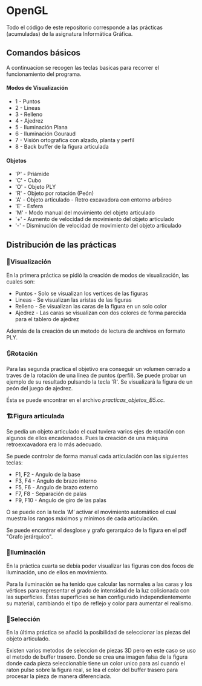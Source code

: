 # OpenGL

Todo el código de este repositorio corresponde a las prácticas (acumuladas) de la asignatura Informática Gráfica. 

## Comandos básicos

A continuacion se recogen las teclas basicas para recorrer el funcionamiento del programa. 

#### Modos de Visualización

- 1 - Puntos 
- 2 - Lineas 
- 3 - Relleno 
- 4 - Ajedrez 
- 5 - Iluminación Plana
- 6 - Iluminación Gouraud
- 7 - Visión ortografica con alzado, planta y perfil
- 8 - Back buffer de la figura articulada

#### Objetos

- 'P' - Priámide
- 'C' - Cubo
- 'O' - Objeto PLY
- 'R' - Objeto por rotación (Peón)
- 'A' - Objeto articulado - Retro excavadora con entorno arbóreo 
- 'E' - Esfera
- 'M' - Modo manual del movimiento del objeto articulado
- '+' - Aumento de velocidad de movimiento del objeto articulado
- '-' - Disminución de velocidad de movimiento del objeto articulado

## Distribución de las prácticas

### 🏁Visualización

En la primera práctica se pidió la creación de modos de visualización, las cuales son:

- Puntos - Solo se visualizan los vertices de las figuras
- Lineas - Se visualizan las aristas de las figuras
- Relleno - Se visualizan las caras de la figura en un solo color
- Ajedrez - Las caras se visualizan con dos colores de forma parecida para el tablero de ajedrez

Además de la creación de un metodo de lectura de archivos en formato PLY.

### 🔃Rotación

Para las segunda practica el objetivo era conseguir un volumen cerrado a traves de la rotación de una linea de puntos (perfil). Se puede probar un ejemplo de su resultado pulsando la tecla 'R'. Se visualizará la figura de un peón del juego de ajedrez. 

Ésta se puede encontrar en el archivo *practicas_objetos_B5.cc*.

### 🏗️Figura articulada

Se pedía un objeto articulado el cual tuviera varios ejes de rotación con algunos de ellos encadenados. Pues la creación de una máquina retroexcavadora era lo más adecuado. 

Se puede controlar de forma manual cada articulación con las siguientes teclas:

- F1, F2 - Angulo de la base
- F3, F4 - Angulo de brazo interno
- F5, F6 - Angulo de brazo externo
- F7, F8 - Separación de palas
- F9, F10 - Angulo de giro de las palas

O se puede con la tecla *'M'* activar el movimiento automático el cual muestra los rangos máximos y mínimos de cada articulación. 

Se puede encontrar el desglose y grafo gerarquico de la figura en el pdf "Grafo jerárquico".

### 🔦Iluminación

En la práctica cuarta se debía poder visualizar las figuras con dos focos de iluminación, uno de ellos en movimiento.

Para la iluminación se ha tenido que calcular las normales a las caras y los vértices para representar el grado de intensidad de la luz colisionada con las superficies. Éstas superficies se han configurado independientemente su material, cambiando el tipo de reflejo y color para aumentar el realismo.

### 📍Selección

En la última práctica se añadió la posibilidad de seleccionar las piezas del objeto articulado.

Existen varios metodos de seleccion de piezas 3D pero en este caso se uso el metodo de buffer trasero. Donde se crea una imagen falsa de la figura donde cada pieza seleccionable tiene un color unico para así cuando el raton pulse sobre la figura real, se lea el color del buffer trasero para procesar la pieza de manera diferenciada. 